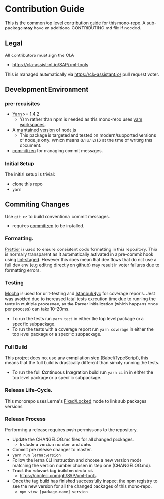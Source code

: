 # Contribution Guide

This is the common top level contribution guide for this mono-repo.
A sub-package **may** have an additional CONTRIBUTING.md file if needed.

## Legal

All contributors must sign the CLA

- https://cla-assistant.io/SAP/xml-tools

This is managed automatically via https://cla-assistant.io/ pull request voter.

## Development Environment

### pre-requisites

- [Yarn](https://yarnpkg.com/lang/en/docs/install/) >= 1.4.2
  - Yarn rather than npm is needed as this mono-repo uses [yarn workspaces](https://yarnpkg.com/lang/en/docs/workspaces/).
- A [maintained version](https://nodejs.org/en/about/releases/) of node.js
  - This package is targeted and tested on modern/supported versions of node.js only.
    Which means 8/10/12/13 at the time of writing this document.
- [commitizen](https://github.com/commitizen/cz-cli#installing-the-command-line-tool) for managing commit messages.

### Initial Setup

The initial setup is trivial:

- clone this repo
- `yarn`

## Commiting Changes

Use `git cz` to build conventional commit messages.

- requires [commitizen](https://github.com/commitizen/cz-cli#installing-the-command-line-tool) to be installed.

### Formatting.

[Prettier](https://prettier.io/) is used to ensure consistent code formatting in this repository.
This is normally transparent as it automatically activated in a pre-commit hook using [lint-staged](https://github.com/okonet/lint-staged).
However this does mean that dev flows that do not use a full dev env (e.g editing directly on github)
may result in voter failures due to formatting errors.

### Testing

[Mocha][mocha] is used for unit-testing and [Istanbul/Nyc][istanbul] for coverage reports.
Jest was avoided due to increased total tests execution time due to running the tests in multiple processes,
as the Parser initialization (which happens once per process) can take 10-20ms.

[mocha]: https://mochajs.org/
[istanbul]: https://istanbul.js.org/

- To run the tests run `yarn test` in either the top level package or a specific subpackage.
- To run the tests with a coverage report run `yarn coverage` in either the top level package or a specific subpackage.

### Full Build

This project does not use any compilation step (Babel/TypeScript), this means that the full build
is drastically different than simply running the tests.

- To run the full **C**ontinuous **I**ntegration build run `yarn ci` in in either the top level package or a specific subpackage.

### Release Life-Cycle.

This monorepo uses Lerna's [Fixed/Locked][lerna-fixed] mode to link sub packages versions.

[lerna-fixed]: https://github.com/lerna/lerna#fixedlocked-mode-default

### Release Process

Performing a release requires push permissions to the repository.

- Update the CHANGELOG.md files for all changed packages.
  - Include a version number and date.
- Commit pre release changes to master.
- `yarn run lerna:version`
- Follow the lerna CLI instruction and choose a new version mode matching the version number
  chosen in step one (CHANGELOG.md).
- Track the relevant tag build on circle-ci.
  - https://circleci.com/gh/SAP/xml-tools.
- Once the tag build has finished successfully inspect the npm registry to see the new version
  for all the changed packages of this mono-repo.
  - `npm view [package-name] version`
